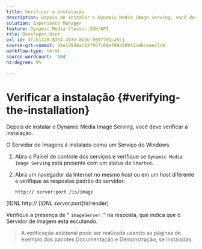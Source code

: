 ```yaml
---
title: Verificar a instalação
description: Depois de instalar o Dynamic Media Image Serving, você deve verificar a instalação.
solution: Experience Manager
feature: Dynamic Media Classic,SDK/API
role: Developer,User
exl-id: 3fcb1f20-8334-497e-8b3e-9097751ca5c1
source-git-commit: 3be1d948ac22f907169ef09b509f1cebceaec5c4
workflow-type: tm+mt
source-wordcount: '104'
ht-degree: 0%

---
```


# Verificar a instalação {#verifying-the-installation}

Depois de instalar o Dynamic Media Image Serving, você deve verificar a instalação.

O Servidor de Imagens é instalado como um Serviço do Windows.

1. Abra o Painel de controle dos serviços e verifique se `Dynamic Media Image Serving` está presente com um status de `Started`.
1. Abra um navegador da Internet no mesmo host ou em um host diferente e verifique as respostas padrão do servidor:

   `http:// server:port /is/image`

[!DNL  http:// *[!DNL server:port]*/ir/render]

Verifique a presença de &quot; `imageServer.`&quot; na resposta, que indica que o Servidor de imagem está escutando.
>A verificação adicional pode ser realizada usando as páginas de exemplo dos pacotes Documentação e Demonstração, se instaladas.
